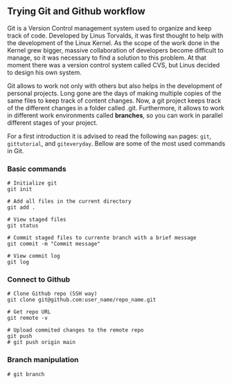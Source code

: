 
## Trying Git and Github workflow

Git is a Version Control management system used to organize and keep track of code. Developed by Linus Torvalds, it was 
first thought to help with the development of the Linux Kernel. As the scope of the work done in the Kernel grew bigger,
massive collaboration of developers become difficult to  manage, so it was necessary to find a solution to this problem. 
At that moment there was a version control system called CVS, but Linus decided to design his own system.

Git allows to work not only with others but also helps in the development of personal projects. Long gone are the days of 
making multiple copies of the same files to keep track of content changes. Now, a git project keeps track of the different
changes in a folder called .git. Furthermore, it allows to work in different work environments called **branches**, so you 
can work in parallel different stages of your project.

For a first introduction it is advised to read the following `man` pages: `git`, `gittutorial`, and  `giteveryday`. Bellow
are some of the most used commands in Git.

### Basic commands

```
# Initialize git
git init

# Add all files in the current directory 
git add .

# View staged files
git status

# Commit staged files to currente branch with a brief message
git commit -m "Commit message"

# View commit log
git log
```

### Connect to Github

```
# Clone Github repo (SSH way)
git clone git@github.com:user_name/repo_name.git

# Get repo URL 
git remote -v

# Upload commited changes to the remote repo
git push
# git push origin main
```

### Branch manipulation

```
# git branch 
```
